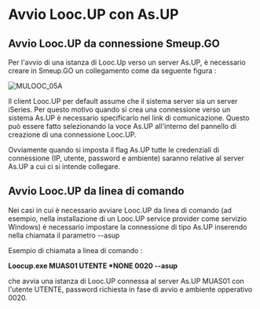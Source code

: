 # Avvio Looc.UP con As.UP

## Avvio Looc.UP da connessione Smeup.GO

Per l'avvio di una istanza di Looc.Up verso un server As.UP, è necessario creare in Smeup.GO
un collegamento come da seguente figura : 

![MULOOC_05A](http://doc.smeup.com/immagini/MULOOC_05/MULOOC_05A.png)

Il client Looc.UP per default assume che il sistema server sia un server iSeries. Per questo motivo
quando si crea una connessione verso un sistema As.UP è necessario specificarlo nel link di comunicazione.
Questo può essere fatto selezionando la voce As.UP all'interno del pannello di creazione di una connessione
Looc.UP.

Ovviamente quando si imposta il flag As.UP tutte le credenziali di connessione (IP, utente, password e ambiente)
saranno relative al server As.UP a cui ci si intende collegare.


## Avvio Looc.UP da linea di comando

Nei casi in cui è necessario avviare Looc.UP da linea di comando (ad esempio, nella installazione di un Looc.UP
service provider come servizio Windows) è necessario impostare la connessione di tipo As.UP inserendo nella
chiamata il parametro --asup

Esempio di chiamata a linea di comando : 


**Loocup.exe MUAS01 UTENTE \*NONE 0020 --asup**

che avvia una istanza di Looc.UP connessa al server As.UP MUAS01 con l'utente UTENTE, password richiesta in fase
di avvio e ambiente opperativo 0020.
